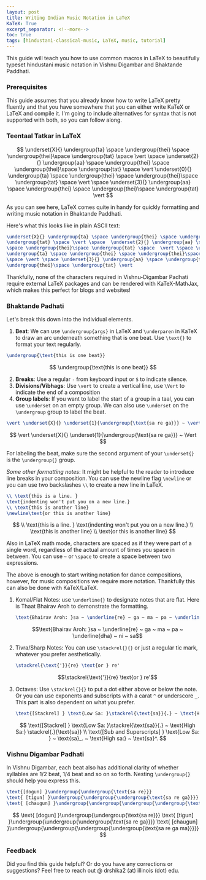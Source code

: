 ```yaml
---
layout: post
title: Writing Indian Music Notation in LaTeX
KaTeX: True
excerpt_separator: <!--more-->
toc: true
tags: [hindustani-classical-music, LaTeX, music, tutorial]
---
```


This guide will teach you how to use common macros in LaTeX to beautifully typeset hindustani music notation in Vishnu Digambar and Bhaktande Paddhati. 
<!--more-->
### Prerequisites
This guide assumes that you already know how to write LaTeX pretty fluently and that you have somewhere that you can either write KaTeX or LaTeX and compile it. I'm going to include alternatives for syntax that is not supported with both, so you can follow along.

### Teentaal Tatkar in LaTeX

$$
\underset{X}{} \undergroup{ta} \space \undergroup{thei} \space \undergroup{thei}\space \undergroup{tat} \space \vert \space  \underset{2}{} \undergroup{aa} \space \undergroup{thei} \space \undergroup{thei}\space \undergroup{tat} \space  \vert \underset{0}{} \undergroup{ta} \space \undergroup{thei} \space \undergroup{thei}\space \undergroup{tat} \space \vert \space \underset{3}{} \undergroup{aa} \space \undergroup{thei} \space \undergroup{thei}\space \undergroup{tat} \vert
$$

As you can see here, LaTeX comes quite in handy for quickly formatting and writing music notation in Bhaktande Paddhati. 

Here's what this looks like in plain ASCII text:

```latex
\underset{X}{} \undergroup{ta} \space \undergroup{thei} \space \undergroup{thei}\space 
\undergroup{tat} \space \vert \space  \underset{2}{} \undergroup{aa} \space \undergroup{thei} 
\space \undergroup{thei}\space \undergroup{tat} \space  \vert \space \underset{0}{} 
\undergroup{ta} \space \undergroup{thei} \space \undergroup{thei}\space \undergroup{tat} 
\space \vert \space \underset{3}{} \undergroup{aa} \space \undergroup{thei} \space 
\undergroup{thei}\space \undergroup{tat} \vert
```

Thankfully, none of the characters required in Vishnu-Digambar Padhati require external LaTeX packages and can be rendered with KaTeX-MathJax, which makes this perfect for blogs and websites!

### Bhaktande Padhati

Let's break this down into the individual elements.

1. **Beat**: We can use `\undergroup{args}` in LaTeX and `\underparen` in KaTeX to draw an arc underneath something that is one beat. Use `\text{}` to format your text regularly.

```latex
\undergroup{\text{this is one beat}}
```

$$
\undergroup{\text{this is one beat}}
$$

2. **Breaks**: Use a regular `-` from keyboard input or `S` to indicate silence. 
3. **Divisions/Vibhags**: Use `\vert` to create a vertical line, use `\Vert` to indicate the end of a composition
4. **Group labels**: If you want to label the start of a group in a taal, you can use `\underset` on an empty group. We can also use `\underset` on the `\undergroup` group to label the beat. 

```latex
\vert \underset{X}{} \underset{1}{\undergroup{\text{sa re ga}}} ~ \vert\vert
```

$$
\vert \underset{X}{} \underset{1}{\undergroup{\text{sa re ga}}} ~ \Vert
$$

For labeling the beat, make sure the second argument of your `\underset{}` is the `\undergroup{}` group.

*Some other formatting notes*: It might be helpful to the reader to introduce line breaks in your composition. You can use the newline flag `\newline` or you can use two backslashes `\\` to create a new line in LaTeX.

```latex
\\ \text{this is a line. } 
\text{indenting won't put you on a new line.}
\\ \text{this is another line} 
\newline\text{or this is another line}
```
$$
\\ \text{this is a line. }
\text{indenting won't put you on a new line.}
\\ \text{this is another line} 
\\ \text{or this is another line}
$$

Also in LaTeX math mode, characters are spaced as if they were part of a single word, regardless of the actual amount of times you space in between. You can use `~` or `\space` to create a space between two expressions.

The above is enough to start writing notation for dance compositions, however, for music compositions we require more notation. Thankfully this can also be done with KaTeX/LaTeX.

1. Komal/Flat Notes: use `\underline{}` to designate notes that are flat. Here is Thaat Bhairav Aroh to demonstrate the formatting.
   ```latex
   \text{Bhairav Aroh: }sa ~ \underline{re} ~ ga ~ ma ~ pa ~ \underline{dha} ~ ni ~ sa
   ```
   $$\text{Bhairav Aroh: }sa ~ \underline{re} ~ ga ~ ma ~ pa ~ \underline{dha} ~ ni ~ sa$$

2. Tivra/Sharp Notes: You can use `\stackrel{}{}` or just a regular tic mark, whatever you prefer aesthetically.

   ```latex
   \stackrel{\text{'}}{re} \text{or } re'
   ```

   $$\stackrel{\text{'}}{re} \text{or } re'$$

3. Octaves: Use `\stackrel{}{}` to put a dot either above or below the note. Or you can use exponents and subscripts with a carat `^` or underscore `_`. This part is also dependent on what you prefer.
   ```latex
   \text{[Stackrel] } \text{Low Sa: }\stackrel{\text{sa}}{.} ~ \text{High Sa:} \stackrel{.}{\text{sa}}\\ \text{[Sub and Superscripts] } \text{Low Sa: }  ~ \text{sa}_. ~ \text{High sa:} ~ \text{sa}^.
   ```

   $$
   \text{[Stackrel] } \text{Low Sa: }\stackrel{\text{sa}}{.} ~ \text{High Sa:} \stackrel{.}{\text{sa}}
   \\ \text{[Sub and Superscripts] } \text{Low Sa: }  ~ \text{sa}_. ~ \text{High sa:} ~ \text{sa}^.
   $$

### Vishnu Digambar Padhati

In Vishnu Digambar, each beat also has additional clarity of whether syllables are 1/2 beat, 1/4 beat and so on so forth. Nesting `\undergroup{}` should help you express this.
```latex
\text{[dogun] }\undergroup{\undergroup{\text{sa re}}}
\text{ [tigun] }\undergroup{\undergroup{\undergroup{\text{sa re ga}}}}
\text{ [chaugun] }\undergroup{\undergroup{\undergroup{\undergroup{\text{sa re ga ma}}}}}
```

$$
\text{ [dogun] }\undergroup{\undergroup{\text{sa re}}}
\text{ [tigun] }\undergroup{\undergroup{\undergroup{\text{sa re ga}}}}
\text{ [chaugun] }\undergroup{\undergroup{\undergroup{\undergroup{\text{sa re ga ma}}}}}
$$

### Feedback

Did you find this guide helpful? Or do you have any corrections or suggestions? Feel free to reach out @ drshika2 (at) illinois (dot) edu.